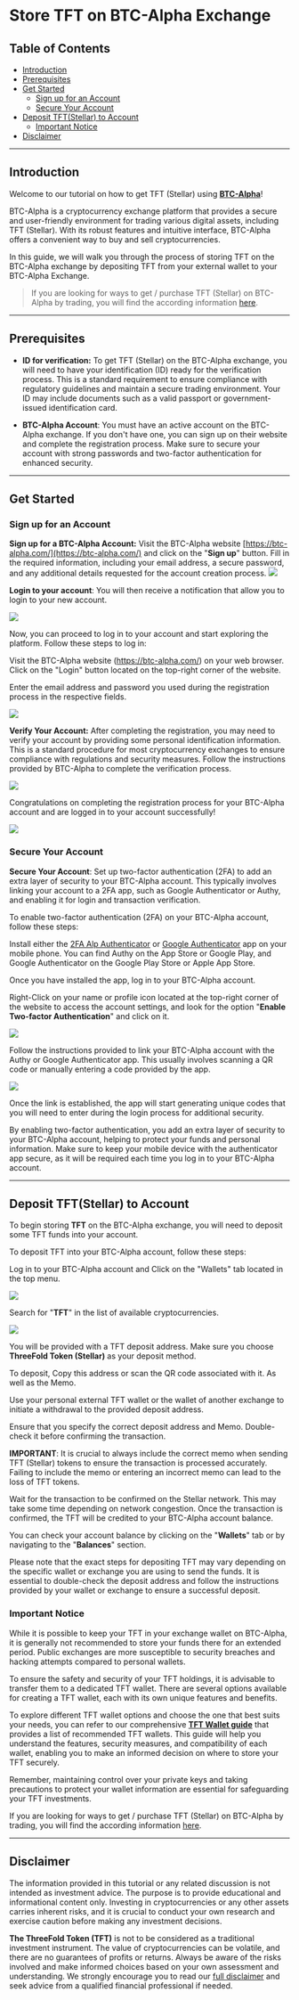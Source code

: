 <h1> Store TFT on BTC-Alpha Exchange </h1>

<h2> Table of Contents </h2>

- [Introduction](#introduction)
- [Prerequisites](#prerequisites)
- [Get Started](#get-started)
  - [Sign up for an Account](#sign-up-for-an-account)
  - [Secure Your Account](#secure-your-account)
- [Deposit TFT(Stellar) to Account](#deposit-tftstellar-to-account)
  - [Important Notice](#important-notice)
- [Disclaimer](#disclaimer)
***
## Introduction

Welcome to our tutorial on how to get TFT (Stellar) using [**BTC-Alpha**](https://btc-alpha.com/en)! 


BTC-Alpha is a cryptocurrency exchange platform that provides a secure and user-friendly environment for trading various digital assets, including TFT (Stellar). With its robust features and intuitive interface, BTC-Alpha offers a convenient way to buy and sell cryptocurrencies. 

In this guide, we will walk you through the process of storing TFT on the BTC-Alpha exchange by depositing TFT from your external wallet to your BTC-Alpha Exchange.

> If you are looking for ways to get / purchase TFT (Stellar) on BTC-Alpha by trading, you will find the according information [here](../buy_sell_tft/btc_alpha.md).
***
## Prerequisites

- **ID for verification:** To get TFT (Stellar) on the BTC-Alpha exchange, you will need to have your identification (ID) ready for the verification process. This is a standard requirement to ensure compliance with regulatory guidelines and maintain a secure trading environment. Your ID may include documents such as a valid passport or government-issued identification card. 
  
- **BTC-Alpha Account**: You must have an active account on the BTC-Alpha exchange. If you don't have one, you can sign up on their website and complete the registration process. Make sure to secure your account with strong passwords and two-factor authentication for enhanced security.
***
## Get Started

### Sign up for an Account

**Sign up for a BTC-Alpha Account:** Visit the BTC-Alpha website [https://btc-alpha.com/](https://btc-alpha.com/) and click on the "**Sign up**" button. Fill in the required information, including your email address, a secure password, and any additional details requested for the account creation process. 
![](img/alpha_signup.png)

**Login to your account**: You will then receive a notification that allow you to login to your new account. 

![](img/alpha_login.png)

Now, you can proceed to log in to your account and start exploring the platform. Follow these steps to log in:

Visit the BTC-Alpha website (https://btc-alpha.com/) on your web browser. Click on the "Login" button located on the top-right corner of the website.

Enter the email address and password you used during the registration process in the respective fields.

![](img/alpha_email.png)


**Verify Your Account:** After completing the registration, you may need to verify your account by providing some personal identification information. This is a standard procedure for most cryptocurrency exchanges to ensure compliance with regulations and security measures. Follow the instructions provided by BTC-Alpha to complete the verification process.

![](img/alpha_verify.png)

Congratulations on completing the registration process for your BTC-Alpha account and are logged in to your account successfully! 

![](img/alpha_home.png)

### Secure Your Account

**Secure Your Account**: Set up two-factor authentication (2FA) to add an extra layer of security to your BTC-Alpha account. This typically involves linking your account to a 2FA app, such as Google Authenticator or Authy, and enabling it for login and transaction verification.

To enable two-factor authentication (2FA) on your BTC-Alpha account, follow these steps:

Install either the [2FA Alp Authenticator](https://play.google.com/store/apps/details?id=com.alp.two_fa) or [Google Authenticator](https://play.google.com/store/apps/details?id=com.google.android.apps.authenticator2&hl=en&gl=US) app on your mobile phone. You can find Authy on the App Store or Google Play, and Google Authenticator on the Google Play Store or Apple App Store.

Once you have installed the app, log in to your BTC-Alpha account.

Right-Click on your name or profile icon located at the top-right corner of the website to access the account settings, and look for the option "**Enable Two-factor Authentication**" and click on it.

![](img/alpha_auth.png)

Follow the instructions provided to link your BTC-Alpha account with the Authy or Google Authenticator app. This usually involves scanning a QR code or manually entering a code provided by the app.

![](img/alpha_2fa.png)

Once the link is established, the app will start generating unique codes that you will need to enter during the login process for additional security.

By enabling two-factor authentication, you add an extra layer of security to your BTC-Alpha account, helping to protect your funds and personal information. Make sure to keep your mobile device with the authenticator app secure, as it will be required each time you log in to your BTC-Alpha account.
***
## Deposit TFT(Stellar) to Account

To begin storing **TFT** on the BTC-Alpha exchange, you will need to deposit some TFT funds into your account. 

To deposit TFT into your BTC-Alpha account, follow these steps:

Log in to your BTC-Alpha account and Click on the "Wallets" tab located in the top menu.

![](img/alpha_wallet.png)

Search for "**TFT**" in the list of available cryptocurrencies.

![](./img/alpha_tft.png)

You will be provided with a TFT deposit address.
Make sure you choose **ThreeFold Token (Stellar)** as your deposit method.

To deposit, Copy this address or scan the QR code associated with it. As well as the Memo.

Use your personal external TFT wallet or the wallet of another exchange to initiate a withdrawal to the provided deposit address.

Ensure that you specify the correct deposit address and Memo. Double-check it before confirming the transaction.

**IMPORTANT**: It is crucial to always include the correct memo when sending TFT (Stellar) tokens to ensure the transaction is processed accurately. Failing to include the memo or entering an incorrect memo can lead to the loss of TFT tokens.

Wait for the transaction to be confirmed on the Stellar network. This may take some time depending on network congestion.
Once the transaction is confirmed, the TFT will be credited to your BTC-Alpha account balance.

You can check your account balance by clicking on the "**Wallets**" tab or by navigating to the "**Balances**" section.

Please note that the exact steps for depositing TFT may vary depending on the specific wallet or exchange you are using to send the funds. It is essential to double-check the deposit address and follow the instructions provided by your wallet or exchange to ensure a successful deposit.

### Important Notice

While it is possible to keep your TFT in your exchange wallet on BTC-Alpha, it is generally not recommended to store your funds there for an extended period. Public exchanges are more susceptible to security breaches and hacking attempts compared to personal wallets.

To ensure the safety and security of your TFT holdings, it is advisable to transfer them to a dedicated TFT wallet. There are several options available for creating a TFT wallet, each with its own unique features and benefits.

To explore different TFT wallet options and choose the one that best suits your needs, you can refer to our comprehensive [**TFT Wallet guide**](../storing_tft/tf_connect_app.md#create-a-wallet) that provides a list of recommended TFT wallets. This guide will help you understand the features, security measures, and compatibility of each wallet, enabling you to make an informed decision on where to store your TFT securely.

Remember, maintaining control over your private keys and taking precautions to protect your wallet information are essential for safeguarding your TFT investments.

If you are looking for ways to get / purchase TFT (Stellar) on BTC-Alpha by trading, you will find the according information [here](../buytft/btc_alpha.md).
***
## Disclaimer

The information provided in this tutorial or any related discussion is not intended as investment advice. The purpose is to provide educational and informational content only. Investing in cryptocurrencies or any other assets carries inherent risks, and it is crucial to conduct your own research and exercise caution before making any investment decisions. 

**The ThreeFold Token (TFT)** is not to be considered as a traditional investment instrument. The value of cryptocurrencies can be volatile, and there are no guarantees of profits or returns. Always be aware of the risks involved and make informed choices based on your own assessment and understanding. We strongly encourage you to read our [full disclaimer](https://library.threefold.me/info/legal/#/legal__disclaimer) and seek advice from a qualified financial professional if needed.


